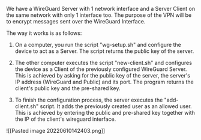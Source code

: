 We have a WireGuard Server with 1 network interface and a Server Client on the same network with only 1 interface too. 
The purpose of the VPN will be to encrypt messages sent over the WireGuard Interface.

The way it works is as follows:
1. On a computer, you run the script "wg-setup.sh" and configure the device to act as a Server. The script returns the public key of the server.

2. The other computer executes the script "new-client.sh" and configures the device as a Client of the previously configured WireGuard Server. This is achieved by asking for the public key of the server, the server's IP address (WireGuard and Public) and its port. The program returns the client's public key and the pre-shared key.

3. To finish the configuration process, the server executes the "add-client.sh" script. It adds the previously created user as an allowed user. This is achieved by entering the public and pre-shared key together with the IP of the client's wireguard interface.

![[Pasted image 20220610142403.png]]